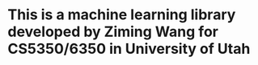 # This is a machine learning library developed by **Ziming Wang** for CS5350/6350 in University of Utah

